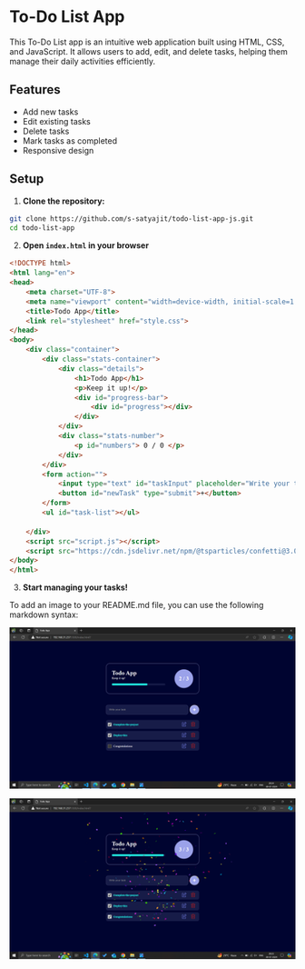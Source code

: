 # To-Do List App

This To-Do List app is an intuitive web application built using HTML, CSS, and JavaScript. It allows users to add, edit, and delete tasks, helping them manage their daily activities efficiently.

## Features

- Add new tasks
- Edit existing tasks
- Delete tasks
- Mark tasks as completed
- Responsive design

## Setup

1. **Clone the repository:**

```bash
git clone https://github.com/s-satyajit/todo-list-app-js.git 
cd todo-list-app
```

2. **Open ```index.html``` in your browser**

```html
<!DOCTYPE html>
<html lang="en">
<head>
    <meta charset="UTF-8">
    <meta name="viewport" content="width=device-width, initial-scale=1.0">
    <title>Todo App</title>
    <link rel="stylesheet" href="style.css">
</head>
<body>
    <div class="container">
        <div class="stats-container">
            <div class="details">
                <h1>Todo App</h1>
                <p>Keep it up!</p>
                <div id="progress-bar">
                    <div id="progress"></div>
                </div>
            </div>
            <div class="stats-number">
                <p id="numbers"> 0 / 0 </p>
            </div>
        </div>
        <form action="">
            <input type="text" id="taskInput" placeholder="Write your task">
            <button id="newTask" type="submit">+</button>
        </form>
        <ul id="task-list"></ul>

    </div>
    <script src="script.js"></script>
    <script src="https://cdn.jsdelivr.net/npm/@tsparticles/confetti@3.0.3/tsparticles.confetti.bundle.min.js"></script>
</body>
</html>
```

3. **Start managing your tasks!**


To add an image to your README.md file, you can use the following markdown syntax:

![Screenshot 1](img/screenshot-1.png)

![Screenshot 2](img/screenshot-2.png)




